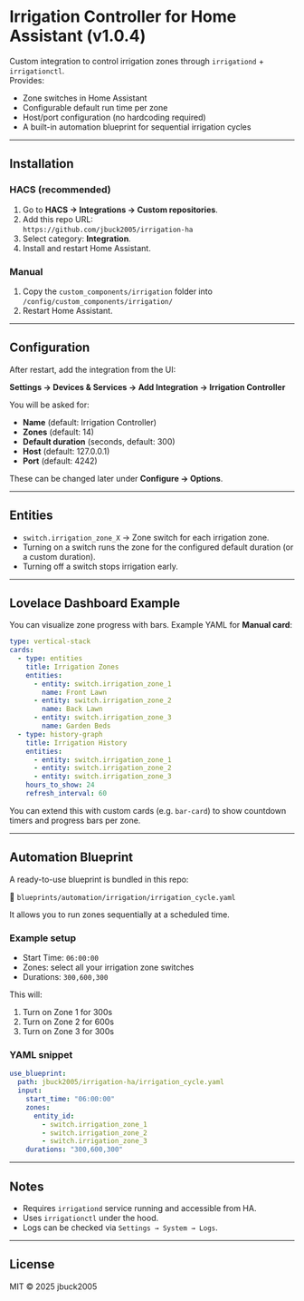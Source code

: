 # Irrigation Controller for Home Assistant (v1.0.4)

Custom integration to control irrigation zones through `irrigationd` + `irrigationctl`.  
Provides:
- Zone switches in Home Assistant
- Configurable default run time per zone
- Host/port configuration (no hardcoding required)
- A built-in automation blueprint for sequential irrigation cycles

---

## Installation

### HACS (recommended)
1. Go to **HACS → Integrations → Custom repositories**.
2. Add this repo URL:  
   `https://github.com/jbuck2005/irrigation-ha`
3. Select category: **Integration**.
4. Install and restart Home Assistant.

### Manual
1. Copy the `custom_components/irrigation` folder into  
   `/config/custom_components/irrigation/`
2. Restart Home Assistant.

---

## Configuration

After restart, add the integration from the UI:

**Settings → Devices & Services → Add Integration → Irrigation Controller**

You will be asked for:
- **Name** (default: Irrigation Controller)
- **Zones** (default: 14)
- **Default duration** (seconds, default: 300)
- **Host** (default: 127.0.0.1)
- **Port** (default: 4242)

These can be changed later under **Configure → Options**.

---

## Entities

- `switch.irrigation_zone_X` → Zone switch for each irrigation zone.
- Turning on a switch runs the zone for the configured default duration (or a custom duration).
- Turning off a switch stops irrigation early.

---

## Lovelace Dashboard Example

You can visualize zone progress with bars. Example YAML for **Manual card**:

```yaml
type: vertical-stack
cards:
  - type: entities
    title: Irrigation Zones
    entities:
      - entity: switch.irrigation_zone_1
        name: Front Lawn
      - entity: switch.irrigation_zone_2
        name: Back Lawn
      - entity: switch.irrigation_zone_3
        name: Garden Beds
  - type: history-graph
    title: Irrigation History
    entities:
      - entity: switch.irrigation_zone_1
      - entity: switch.irrigation_zone_2
      - entity: switch.irrigation_zone_3
    hours_to_show: 24
    refresh_interval: 60
```

You can extend this with custom cards (e.g. `bar-card`) to show countdown timers
and progress bars per zone.

---

## Automation Blueprint

A ready-to-use blueprint is bundled in this repo:

📂 `blueprints/automation/irrigation/irrigation_cycle.yaml`

It allows you to run zones sequentially at a scheduled time.

### Example setup

- Start Time: `06:00:00`
- Zones: select all your irrigation zone switches
- Durations: `300,600,300`

This will:
1. Turn on Zone 1 for 300s
2. Turn on Zone 2 for 600s
3. Turn on Zone 3 for 300s

### YAML snippet

```yaml
use_blueprint:
  path: jbuck2005/irrigation-ha/irrigation_cycle.yaml
  input:
    start_time: "06:00:00"
    zones:
      entity_id:
        - switch.irrigation_zone_1
        - switch.irrigation_zone_2
        - switch.irrigation_zone_3
    durations: "300,600,300"
```

---

## Notes

- Requires `irrigationd` service running and accessible from HA.
- Uses `irrigationctl` under the hood.
- Logs can be checked via `Settings → System → Logs`.

---

## License

MIT © 2025 jbuck2005

